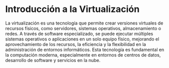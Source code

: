 # Introducción a la Virtualización

La virtualización es una tecnología que permite crear versiones virtuales de recursos físicos, como servidores, sistemas operativos, almacenamiento o redes. A través de software especializado, se puede ejecutar múltiples sistemas operativos o aplicaciones en un solo equipo físico, mejorando el aprovechamiento de los recursos, la eficiencia y la flexibilidad en la administración de entornos informáticos. Esta tecnología es fundamental en la computación moderna, especialmente en entornos de centros de datos, desarrollo de software y servicios en la nube.
